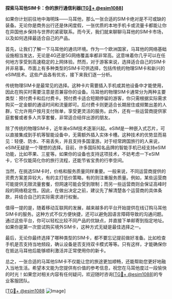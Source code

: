 **探索马耳他SIM卡：你的旅行通信利器[[TG💪+ @esim1088](https://t.me/s/esim1088)]**

如果你计划前往地中海明珠——马耳他，那么一张合适的SIM卡绝对是不可或缺的装备。无论你是商务出行还是休闲度假，一张优质的本地手机卡或流量卡都能让你在异国他乡保持与世界的紧密联系。而今天，我们就来聊聊马耳他的SIM卡市场，以及如何选择最适合自己的产品。

首先，让我们了解一下马耳他的通讯环境。作为一个欧洲国家，马耳他的网络基础设施相当发达，无论是4G还是5G网络覆盖率都非常高。这意味着你几乎可以在任何地方享受到高速稳定的上网体验。然而，对于游客来说，选择适合自己的SIM卡并非易事。市面上有多种类型的SIM卡可供选择，包括传统的物理SIM卡和新兴的eSIM技术。这些产品各有优劣，接下来我们逐一分析。

传统物理SIM卡是最常见的选择。这种卡片需要插入手机或其他设备中才能使用，因此在购买时需要注意是否兼容你的设备。马耳他的物理SIM卡通常分为两种主要类型：预付费卡和后付费卡。预付费卡适合短期停留的游客，你只需根据实际需求购买一定金额的通话时间和流量即可。后付费卡则更适合长期居住或频繁出差的人群，它允许用户按月支付账单，享受更灵活的服务。此外，还有一些运营商提供家庭套餐或者多人共享套餐，非常适合结伴出游的朋友。

除了传统的物理SIM卡，近年来eSIM技术逐渐兴起。eSIM是一种嵌入式芯片，可以直接集成到手机等智能设备中，无需额外插入实体卡槽。这种技术的优势显而易见：轻便、防水、不易丢失，并且支持多国漫游。对于经常跨国旅行的人来说，eSIM无疑是一个理想的选择。目前，许多国际知名品牌的智能手机已经支持eSIM功能，比如苹果、三星等。如果你的设备也支持这项技术，不妨考虑一下eSIM卡，它不仅能简化你的旅行流程，还能节省宝贵的行李空间。

当然，在挑选SIM卡时，价格和服务质量同样重要。一般来说，不同运营商提供的资费方案差异较大，有的主打低价策略，有的则注重服务质量。例如，某些运营商可能提供无限流量套餐，但网速可能会受到限制；而另一些运营商则会保证高峰时段的网络稳定性。因此，在做出决定之前，建议先了解清楚各个运营商的具体条款，并结合自己的实际需求进行权衡。

值得一提的是，随着移动互联网的发展，越来越多的平台开始提供在线订购马耳他SIM卡的服务。这种方式不仅方便快捷，还可以避免因语言障碍导致的沟通问题。通过这些平台，你可以轻松比较不同产品的优缺点，并直接下单邮寄到指定地址。如果你是第一次尝试购买境外SIM卡，这种方式无疑是最佳选择之一。

最后，无论你最终选择了哪种类型的SIM卡，都不要忘记提前做好准备。比如检查手机是否支持当地频段，确认设备是否支持双卡模式等等。只有这样，才能确保你在抵达马耳他后能够顺利激活并正常使用你的新卡。

总之，一张合适的马耳他SIM卡不仅能让您的旅途更加顺畅，还能帮助您更好地融入当地生活。希望本文能为您提供有价值的参考信息，祝您在马耳他度过一段愉快的时光！如果您对相关内容有任何疑问，欢迎随时咨询[[TG💪+ @esim1088](https://t.me/s/esim1088)]的专业客服团队。

[[TG💪+ @esim1088](https://t.me/s/esim1088) ![Image](https://i.postimg.cc/4NQfJmqS/Snipaste-2025-05-13-00-14-12.png)]